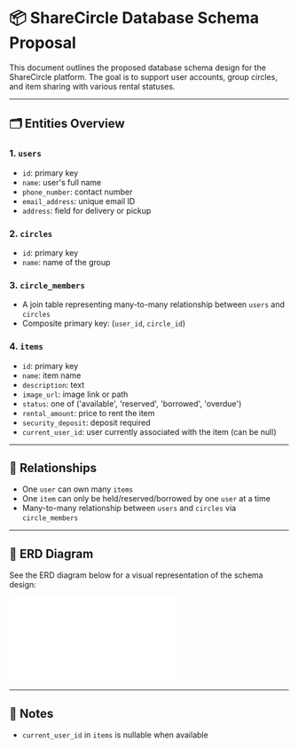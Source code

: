 # 📦 ShareCircle Database Schema Proposal

This document outlines the proposed database schema design for the ShareCircle platform. The goal is to support user accounts, group circles, and item sharing with various rental statuses.

---

## 🗂️ Entities Overview

### 1. `users`
- `id`: primary key
- `name`: user's full name
- `phone_number`: contact number
- `email_address`: unique email ID
- `address`: field for delivery or pickup

### 2. `circles`
- `id`: primary key
- `name`: name of the group

### 3. `circle_members`
- A join table representing many-to-many relationship between `users` and `circles`
- Composite primary key: (`user_id`, `circle_id`)

### 4. `items`
- `id`: primary key
- `name`: item name
- `description`: text
- `image_url`: image link or path
- `status`: one of ('available', 'reserved', 'borrowed', 'overdue')
- `rental_amount`: price to rent the item
- `security_deposit`: deposit required
- `current_user_id`: user currently associated with the item (can be null)

---

## 🔗 Relationships

- One `user` can own many `items`
- One `item` can only be held/reserved/borrowed by one `user` at a time
- Many-to-many relationship between `users` and `circles` via `circle_members`

---

## 📄 ERD Diagram

See the ERD diagram below for a visual representation of the schema design:

![ERD PDF](./docs/sharecircle_erd.pdf)

---

## 📝 Notes

- `current_user_id` in `items` is nullable when available
